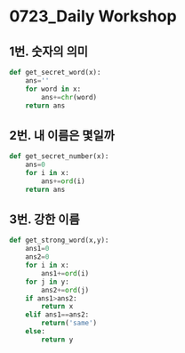 # 0723_Daily Workshop

## 1번. 숫자의 의미

```python
def get_secret_word(x):
    ans=''
    for word in x:
        ans+=chr(word)
    return ans
```



## 2번. 내 이름은 몇일까

```python
def get_secret_number(x):
    ans=0
    for i in x:
        ans+=ord(i)
    return ans
```



## 3번. 강한 이름

```python
def get_strong_word(x,y):
    ans1=0
    ans2=0
    for i in x:
        ans1+=ord(i)
    for j in y:
        ans2+=ord(j)
    if ans1>ans2:
        return x
    elif ans1==ans2:
        return('same')
    else:
        return y
```

